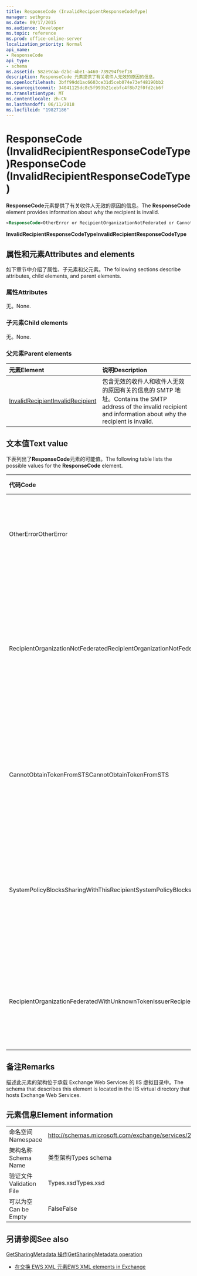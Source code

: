 ```yaml
---
title: ResponseCode (InvalidRecipientResponseCodeType)
manager: sethgros
ms.date: 09/17/2015
ms.audience: Developer
ms.topic: reference
ms.prod: office-online-server
localization_priority: Normal
api_name:
- ResponseCode
api_type:
- schema
ms.assetid: 582e9caa-d2bc-4be1-a460-739294f9ef18
description: ResponseCode 元素提供了有关收件人无效的原因的信息。
ms.openlocfilehash: 3bff99dd1ac6603ce31d5ceb074e73ef48190bb2
ms.sourcegitcommit: 34041125dc8c5f993b21cebfc4f8b72f0fd2cb6f
ms.translationtype: MT
ms.contentlocale: zh-CN
ms.lasthandoff: 06/11/2018
ms.locfileid: "19827186"
---
```

# <a name="responsecode-invalidrecipientresponsecodetype"></a><span data-ttu-id="795e1-103">ResponseCode (InvalidRecipientResponseCodeType)</span><span class="sxs-lookup"><span data-stu-id="795e1-103">ResponseCode (InvalidRecipientResponseCodeType)</span></span>

<span data-ttu-id="795e1-104">**ResponseCode**元素提供了有关收件人无效的原因的信息。</span><span class="sxs-lookup"><span data-stu-id="795e1-104">The **ResponseCode** element provides information about why the recipient is invalid.</span></span> 
  
```XML
<ResponseCode>OtherError or RecipientOrganizationNotFederated or CannotObtainTokenFromSTS or SystemPolicyBlocksSharingWithThisRecipient or RecipientOrganizationFederatedWithUnknownTokenIssuer</ResponseCode>
```

 <span data-ttu-id="795e1-105">**InvalidRecipientResponseCodeType**</span><span class="sxs-lookup"><span data-stu-id="795e1-105">**InvalidRecipientResponseCodeType**</span></span>
## <a name="attributes-and-elements"></a><span data-ttu-id="795e1-106">属性和元素</span><span class="sxs-lookup"><span data-stu-id="795e1-106">Attributes and elements</span></span>

<span data-ttu-id="795e1-107">如下章节中介绍了属性、子元素和父元素。</span><span class="sxs-lookup"><span data-stu-id="795e1-107">The following sections describe attributes, child elements, and parent elements.</span></span>
  
### <a name="attributes"></a><span data-ttu-id="795e1-108">属性</span><span class="sxs-lookup"><span data-stu-id="795e1-108">Attributes</span></span>

<span data-ttu-id="795e1-109">无。</span><span class="sxs-lookup"><span data-stu-id="795e1-109">None.</span></span>
  
### <a name="child-elements"></a><span data-ttu-id="795e1-110">子元素</span><span class="sxs-lookup"><span data-stu-id="795e1-110">Child elements</span></span>

<span data-ttu-id="795e1-111">无。</span><span class="sxs-lookup"><span data-stu-id="795e1-111">None.</span></span>
  
### <a name="parent-elements"></a><span data-ttu-id="795e1-112">父元素</span><span class="sxs-lookup"><span data-stu-id="795e1-112">Parent elements</span></span>

|<span data-ttu-id="795e1-113">**元素**</span><span class="sxs-lookup"><span data-stu-id="795e1-113">**Element**</span></span>|<span data-ttu-id="795e1-114">**说明**</span><span class="sxs-lookup"><span data-stu-id="795e1-114">**Description**</span></span>|
|:-----|:-----|
|[<span data-ttu-id="795e1-115">InvalidRecipient</span><span class="sxs-lookup"><span data-stu-id="795e1-115">InvalidRecipient</span></span>](invalidrecipient.md) <br/> |<span data-ttu-id="795e1-116">包含无效的收件人和收件人无效的原因有关的信息的 SMTP 地址。</span><span class="sxs-lookup"><span data-stu-id="795e1-116">Contains the SMTP address of the invalid recipient and information about why the recipient is invalid.</span></span>  <br/> |
   
## <a name="text-value"></a><span data-ttu-id="795e1-117">文本值</span><span class="sxs-lookup"><span data-stu-id="795e1-117">Text value</span></span>

<span data-ttu-id="795e1-118">下表列出了**ResponseCode**元素的可能值。</span><span class="sxs-lookup"><span data-stu-id="795e1-118">The following table lists the possible values for the **ResponseCode** element.</span></span> 
  
|<span data-ttu-id="795e1-119">**代码**</span><span class="sxs-lookup"><span data-stu-id="795e1-119">**Code**</span></span>|<span data-ttu-id="795e1-120">**说明**</span><span class="sxs-lookup"><span data-stu-id="795e1-120">**Description**</span></span>|
|:-----|:-----|
|<span data-ttu-id="795e1-121">OtherError</span><span class="sxs-lookup"><span data-stu-id="795e1-121">OtherError</span></span>  <br/> |<span data-ttu-id="795e1-122">指示错误不由其他错误响应代码指定。</span><span class="sxs-lookup"><span data-stu-id="795e1-122">Indicates that the error is not specified by another error response code.</span></span>  <br/> |
|<span data-ttu-id="795e1-123">RecipientOrganizationNotFederated</span><span class="sxs-lookup"><span data-stu-id="795e1-123">RecipientOrganizationNotFederated</span></span>  <br/> |<span data-ttu-id="795e1-124">指示，共享关系都无法与组织中收件人的 SMTP 电子邮件地址指定。</span><span class="sxs-lookup"><span data-stu-id="795e1-124">Indicates that a sharing relationship is not available with the organization specified in the recipient's SMTP e-mail address.</span></span>  <br/> |
|<span data-ttu-id="795e1-125">CannotObtainTokenFromSTS</span><span class="sxs-lookup"><span data-stu-id="795e1-125">CannotObtainTokenFromSTS</span></span>  <br/> |<span data-ttu-id="795e1-126">指示出现从令牌服务器获取安全令牌问题。</span><span class="sxs-lookup"><span data-stu-id="795e1-126">Indicates that there was a problem obtaining a security token from the token server.</span></span>  <br/> |
|<span data-ttu-id="795e1-127">SystemPolicyBlocksSharingWithThisRecipient</span><span class="sxs-lookup"><span data-stu-id="795e1-127">SystemPolicyBlocksSharingWithThisRecipient</span></span>  <br/> |<span data-ttu-id="795e1-128">指示系统管理员已将阻止与指定的收件人共享系统策略设置。</span><span class="sxs-lookup"><span data-stu-id="795e1-128">Indicates that the system administrator has set a system policy that blocks sharing with the specified recipient.</span></span>  <br/> |
|<span data-ttu-id="795e1-129">RecipientOrganizationFederatedWithUnknownTokenIssuer</span><span class="sxs-lookup"><span data-stu-id="795e1-129">RecipientOrganizationFederatedWithUnknownTokenIssuer</span></span>  <br/> |<span data-ttu-id="795e1-130">指示由指定的收件人的安全令牌服务未知。</span><span class="sxs-lookup"><span data-stu-id="795e1-130">Indicates that the secure token service that is used by the specified recipient is unknown.</span></span>  <br/> |
   
## <a name="remarks"></a><span data-ttu-id="795e1-131">备注</span><span class="sxs-lookup"><span data-stu-id="795e1-131">Remarks</span></span>

<span data-ttu-id="795e1-132">描述此元素的架构位于承载 Exchange Web Services 的 IIS 虚拟目录中。</span><span class="sxs-lookup"><span data-stu-id="795e1-132">The schema that describes this element is located in the IIS virtual directory that hosts Exchange Web Services.</span></span>
  
## <a name="element-information"></a><span data-ttu-id="795e1-133">元素信息</span><span class="sxs-lookup"><span data-stu-id="795e1-133">Element information</span></span>

|||
|:-----|:-----|
|<span data-ttu-id="795e1-134">命名空间</span><span class="sxs-lookup"><span data-stu-id="795e1-134">Namespace</span></span>  <br/> |http://schemas.microsoft.com/exchange/services/2006/types  <br/> |
|<span data-ttu-id="795e1-135">架构名称</span><span class="sxs-lookup"><span data-stu-id="795e1-135">Schema Name</span></span>  <br/> |<span data-ttu-id="795e1-136">类型架构</span><span class="sxs-lookup"><span data-stu-id="795e1-136">Types schema</span></span>  <br/> |
|<span data-ttu-id="795e1-137">验证文件</span><span class="sxs-lookup"><span data-stu-id="795e1-137">Validation File</span></span>  <br/> |<span data-ttu-id="795e1-138">Types.xsd</span><span class="sxs-lookup"><span data-stu-id="795e1-138">Types.xsd</span></span>  <br/> |
|<span data-ttu-id="795e1-139">可以为空</span><span class="sxs-lookup"><span data-stu-id="795e1-139">Can be Empty</span></span>  <br/> |<span data-ttu-id="795e1-140">False</span><span class="sxs-lookup"><span data-stu-id="795e1-140">False</span></span>  <br/> |
   
## <a name="see-also"></a><span data-ttu-id="795e1-141">另请参阅</span><span class="sxs-lookup"><span data-stu-id="795e1-141">See also</span></span>



[<span data-ttu-id="795e1-142">GetSharingMetadata 操作</span><span class="sxs-lookup"><span data-stu-id="795e1-142">GetSharingMetadata operation</span></span>](getsharingmetadata-operation.md)


- [<span data-ttu-id="795e1-143">在交换 EWS XML 元素</span><span class="sxs-lookup"><span data-stu-id="795e1-143">EWS XML elements in Exchange</span></span>](ews-xml-elements-in-exchange.md)

